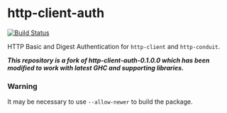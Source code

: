 # http-client-auth

[![Build Status](https://secure.travis-ci.org/creichert/http-client-auth.png?branch=master)](http://travis-ci.org/creichert/http-client-auth)

HTTP Basic and Digest Authentication for `http-client` and `http-conduit`.

***This repository is a fork of http-client-auth-0.1.0.0 which has
   been modified to work with latest GHC and supporting libraries.***

### Warning

It may be necessary to use `--allow-newer` to build the package.
